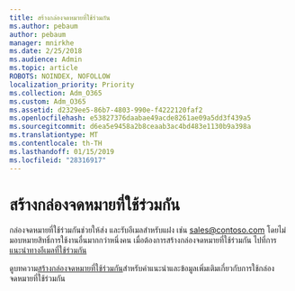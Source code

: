 ```yaml
---
title: สร้างกล่องจดหมายที่ใช้ร่วมกัน
ms.author: pebaum
author: pebaum
manager: mnirkhe
ms.date: 2/25/2018
ms.audience: Admin
ms.topic: article
ROBOTS: NOINDEX, NOFOLLOW
localization_priority: Priority
ms.collection: Adm_O365
ms.custom: Adm_O365
ms.assetid: d2329ee5-86b7-4803-990e-f4222120faf2
ms.openlocfilehash: e53827376daabae49acde8261ae09a5dd3f439a5
ms.sourcegitcommit: d6ea5e9458a2b8ceaab3ac4bd483e1130b9a398a
ms.translationtype: MT
ms.contentlocale: th-TH
ms.lasthandoff: 01/15/2019
ms.locfileid: "28316917"
---
```

# <a name="create-a-shared-mailbox"></a>สร้างกล่องจดหมายที่ใช้ร่วมกัน

กล่องจดหมายที่ใช้ร่วมกันช่วยให้ส่ง และรับอีเมลสำหรับแฝง เช่น sales@contoso.com โดยไม่มอบหมายสิทธิ์การใช้งานอื่นมากกว่าหนึ่งคน เมื่อต้องการสร้างกล่องจดหมายที่ใช้ร่วมกัน ไปที่การ[แนะนำทางอีเมลที่ใช้ร่วมกัน](https://portal.office.com/adminportal/home)
  
ดูบทความ[สร้างกล่องจดหมายที่ใช้ร่วมกัน](https://support.office.com/en-us/article/Create-a-shared-mailbox-871a246d-3acd-4bba-948e-5de8be0544c9)สำหรับคำแนะนำและข้อมูลเพิ่มเติมเกี่ยวกับการใช้กล่องจดหมายที่ใช้ร่วมกัน 
  

